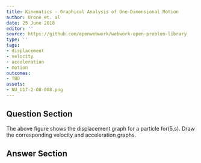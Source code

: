 ```yaml
---
title: Kinematics - Graphical Analysis of One-Dimensional Motion
author: Urone et. al
date: 25 June 2018
editor: ''
source: https://github.com/openwebwork/webwork-open-problem-library
type: ''
tags:
- displacement
- velocity
- acceleration
- motion
outcomes:
- TBD
assets:
- NU_U17-2-08-008.png
---
```


## Question Section 

The above figure shows the displacement graph for a particle for(5,s). Draw the corresponding velocity and acceleration graphs.

## Answer Section

